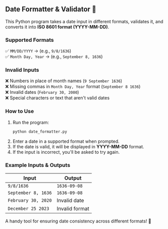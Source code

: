 ## Date Formatter & Validator 📅  

This Python program takes a date input in different formats, validates it, and converts it into **ISO 8601 format (YYYY-MM-DD)**.  

### **Supported Formats**  
✅ `MM/DD/YYYY` → (e.g., `9/8/1636`)  
✅ `Month Day, Year` → (e.g., `September 8, 1636`)  

### **Invalid Inputs**  
❌ Numbers in place of month names (`9 September 1636`)  
❌ Missing commas in `Month Day, Year` format (`September 8 1636`)  
❌ Invalid dates (`February 30, 2000`)  
❌ Special characters or text that aren't valid dates  

### **How to Use**  
1. Run the program:  
   ```bash
   python date_formatter.py
   ```  
2. Enter a date in a supported format when prompted.  
3. If the date is valid, it will be displayed in **YYYY-MM-DD** format.  
4. If the input is incorrect, you'll be asked to try again.  

### **Example Inputs & Outputs**  
| Input  | Output  |
|--------|--------|
| `9/8/1636`  | `1636-09-08`  |
| `September 8, 1636`  | `1636-09-08`  |
| `February 30, 2020`  | Invalid date  |
| `December 25 2023`  | Invalid format  |

A handy tool for ensuring date consistency across different formats! 🎯
